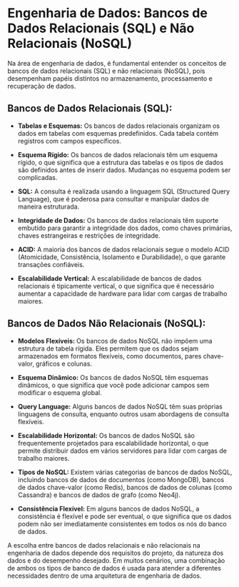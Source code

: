 # Engenharia de Dados: Bancos de Dados Relacionais (SQL) e Não Relacionais (NoSQL)

Na área de engenharia de dados, é fundamental entender os conceitos de bancos de dados relacionais (SQL) e não relacionais (NoSQL), pois desempenham papéis distintos no armazenamento, processamento e recuperação de dados.

## Bancos de Dados Relacionais (SQL):

- **Tabelas e Esquemas:** Os bancos de dados relacionais organizam os dados em tabelas com esquemas predefinidos. Cada tabela contém registros com campos específicos.

- **Esquema Rígido:** Os bancos de dados relacionais têm um esquema rígido, o que significa que a estrutura das tabelas e os tipos de dados são definidos antes de inserir dados. Mudanças no esquema podem ser complicadas.

- **SQL:** A consulta é realizada usando a linguagem SQL (Structured Query Language), que é poderosa para consultar e manipular dados de maneira estruturada.

- **Integridade de Dados:** Os bancos de dados relacionais têm suporte embutido para garantir a integridade dos dados, como chaves primárias, chaves estrangeiras e restrições de integridade.

- **ACID:** A maioria dos bancos de dados relacionais segue o modelo ACID (Atomicidade, Consistência, Isolamento e Durabilidade), o que garante transações confiáveis.

- **Escalabilidade Vertical:** A escalabilidade de bancos de dados relacionais é tipicamente vertical, o que significa que é necessário aumentar a capacidade de hardware para lidar com cargas de trabalho maiores.

## Bancos de Dados Não Relacionais (NoSQL):

- **Modelos Flexíveis:** Os bancos de dados NoSQL não impõem uma estrutura de tabela rígida. Eles permitem que os dados sejam armazenados em formatos flexíveis, como documentos, pares chave-valor, gráficos e colunas.

- **Esquema Dinâmico:** Os bancos de dados NoSQL têm esquemas dinâmicos, o que significa que você pode adicionar campos sem modificar o esquema global.

- **Query Language:** Alguns bancos de dados NoSQL têm suas próprias linguagens de consulta, enquanto outros usam abordagens de consulta flexíveis.

- **Escalabilidade Horizontal:** Os bancos de dados NoSQL são frequentemente projetados para escalabilidade horizontal, o que permite distribuir dados em vários servidores para lidar com cargas de trabalho maiores.

- **Tipos de NoSQL:** Existem várias categorias de bancos de dados NoSQL, incluindo bancos de dados de documentos (como MongoDB), bancos de dados chave-valor (como Redis), bancos de dados de colunas (como Cassandra) e bancos de dados de grafo (como Neo4j).

- **Consistência Flexível:** Em alguns bancos de dados NoSQL, a consistência é flexível e pode ser eventual, o que significa que os dados podem não ser imediatamente consistentes em todos os nós do banco de dados.

A escolha entre bancos de dados relacionais e não relacionais na engenharia de dados depende dos requisitos do projeto, da natureza dos dados e do desempenho desejado. Em muitos cenários, uma combinação de ambos os tipos de banco de dados é usada para atender a diferentes necessidades dentro de uma arquitetura de engenharia de dados.
